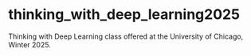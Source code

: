 # thinking_with_deep_learning2025
Thinking with Deep Learning class offered at the University of Chicago, Winter 2025. 
